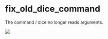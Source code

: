 # fix_old_dice_command
 The command / dice no longer reads arguments.

<img src="https://i.imgur.com/zlnIo1e.png">

